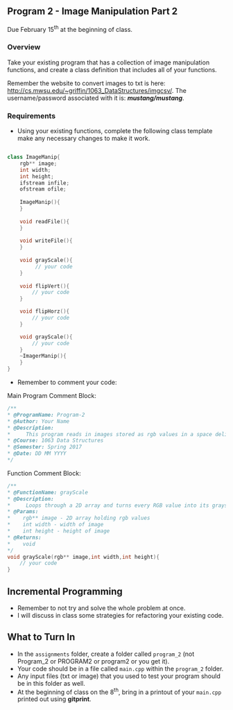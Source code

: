 ## Program 2 - Image Manipulation Part 2
Due February 15<sup>th</sup> at the beginning of class.

### Overview

Take your existing program that has a collection of image manipulation functions, and create a class definition that includes all of your functions. 


Remember the website to convert images to txt is here: http://cs.mwsu.edu/~griffin/1063_DataStructures/imgcsv/. The username/password associated with it is: ***mustang/mustang***. 



### Requirements

- Using your existing functions, complete the following class template make any necessary changes to make it work.

```cpp

class ImageManip{
    rgb** image;
    int width;
    int height;
    ifstream infile;
    ofstream ofile;
    
    ImageManip(){
    }
    
    void readFile(){
    }
    
    void writeFile(){
    }
    
    void grayScale(){
         // your code
    }
    
    void flipVert(){
        // your code
    }

    void flipHorz(){
        // your code
    }

    void grayScale(){
        // your code
    }
    ~ImagerManip(){
    }
}
```

- Remember to comment your code:

Main Program Comment Block:
```cpp
/**
* @ProgramName: Program-2
* @Author: Your Name 
* @Description: 
*     This program reads in images stored as rgb values in a space delimited file format.
* @Course: 1063 Data Structures
* @Semester: Spring 2017
* @Date: DD MM YYYY
*/
```

Function Comment Block:
```cpp
/**
* @FunctionName: grayScale
* @Description: 
*     Loops through a 2D array and turns every RGB value into its grayscale equivalent.
* @Params:
*    rgb** image - 2D array holding rgb values
*    int width - width of image
*    int height - height of image
* @Returns:
*    void
*/
void grayScale(rgb** image,int width,int height){
    // your code
}
```

## Incremental Programming

- Remember to not try and solve the whole problem at once. 
- I will discuss in class some strategies for refactoring your existing code. 

## What to Turn In
- In the `assignments` folder, create a folder called `program_2` (not Program_2 or PROGRAM2 or program2 or you get it).
- Your code should be in a file called `main.cpp` within the `program_2` folder. 
- Any input files (txt or image) that you used to test your program should be in this folder as well.
- At the beginning of class on the 8<sup>th</sup>, bring in a printout of your `main.cpp` printed out using **gitprint**.
